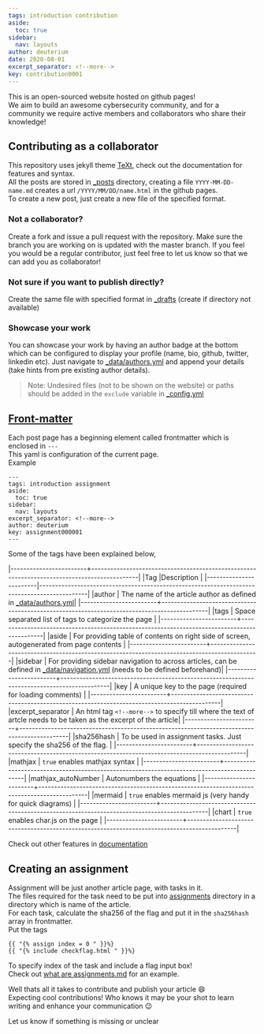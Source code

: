```yaml
---
tags: introduction contribution
aside:
  toc: true
sidebar:
  nav: layouts
author: deuterium
date: 2020-08-01
excerpt_separator: <!--more-->
key: contribution0001
---
```


This is an open-sourced website hosted on github pages!  
We aim to build an awesome cybersecurity community, and for a community we require active members and collaborators who share their knowledge!
<!--more-->



## Contributing as a collaborator
This repository uses jekyll theme [TeXt](https://tianqi.name/jekyll-TeXt-theme/docs/en/quick-start), check out the documentation for features and syntax.  
All the posts are stored in [_posts](https://github.com/CSEA-IITB/IITBreachers-wiki/tree/master/_posts) directory, creating a file `YYYY-MM-DD-name.md` creates a url `/YYYY/MM/DD/name.html` in the github pages.  
To create a new post, just create a new file of the specified format.

### Not a collaborator?
Create a fork and issue a pull request with the repository. Make sure the branch you are working on is updated with the master branch. If you feel you would be a regular contributor, just feel free to let us know so that we can add you as collaborator! 

### Not sure if you want to publish directly?
Create the same file with specified format in [_drafts](https://github.com/CSEA-IITB/IITBreachers-wiki/tree/master/_drafts) (create if directory not available)

### Showcase your work
You can showcase your work by having an author badge at the bottom which can be configured to display your profile (name, bio, github, twitter, linkedin etc).
Just navigate to [_data/authors.yml](_data/authors.yml) and append your details (take hints from pre existing author details).

> Note: Undesired files (not to be shown on the website) or paths should be added in the `exclude` variable in [_config.yml](https://github.com/CSEA-IITB/IITBreachers-wiki/tree/master/_config.yml)

## [Front-matter](https://jekyllrb.com/docs/front-matter/)
Each post page has a beginning element called frontmatter which is enclosed in `---`  
This yaml is configuration of the current page.  
Example  
```
---
tags: introduction assignment
aside:
  toc: true
sidebar:
  nav: layouts
excerpt_separator: <!--more-->
author: deuterium
key: assignment000001
---
```


Some of the tags have been explained below, 

|------------------------+---------------------------------------------------------------------------------------------|
|Tag                     |Description                                                                                  |
|------------------------|---------------------------------------------------------------------------------------------|
|author                  | The name of the article author as defined in [_data/authors.yml](https://github.com/CSEA-IITB/IITBreachers-wiki/tree/master/_data/authors.yml)|
|------------------------+---------------------------------------------------------------------------------------------|
|tags                    | Space separated list of tags to categorize the page                                         |
|------------------------+---------------------------------------------------------------------------------------------|
|aside                   | For providing table of contents on right side of screen, autogenerated from page contents   |
|------------------------+---------------------------------------------------------------------------------------------|
|sidebar                 | For providing sidebar navigation to across articles, can be defined in [_data/navigation.yml](https://github.com/CSEA-IITB/IITBreachers-wiki/tree/master/_data/navigation.yml) (needs to be defined beforehand)|
|------------------------+---------------------------------------------------------------------------------------------|
|key                     | A unique key to the page (required for loading comments)                                    |
|------------------------+---------------------------------------------------------------------------------------------|
|excerpt_separator       | An html tag `<!--more-->` to specify till where the text of artcle needs to be taken as the excerpt of the article|
|------------------------+---------------------------------------------------------------------------------------------|
|sha256hash              | To be used in assignment tasks. Just specify the sha256 of the flag.                        |
|------------------------+---------------------------------------------------------------------------------------------|
|mathjax                 | `true` enables mathjax syntax                                                               |
|------------------------+---------------------------------------------------------------------------------------------|
|mathjax_autoNumber      | Autonumbers the equations                                                                   |
|------------------------+---------------------------------------------------------------------------------------------|
|mermaid                 | `true` enables mermaid js (very handy for quick diagrams)                                   |
|------------------------+---------------------------------------------------------------------------------------------|
|chart                   | `true` enables char.js on the page                                                          |
|------------------------+---------------------------------------------------------------------------------------------|


Check out other features in [documentation](https://tianqi.name/jekyll-TeXt-theme/docs/en/quick-start)  

## Creating an assignment
Assignment will be just another article page, with tasks in it.  
The files required for the task need to be put into [assignments](assignemts) directory in a directory which is name of the article.  
For each task, calculate the sha256 of the flag and put it in the `sha256hash` array in frontmatter.  
Put the tags
```
{{ "{% assign index = 0 " }}%}
{{ "{% include checkflag.html " }}%}
```
To specify index of the task and include a flag input box!  
Check out [what are assignments.md](https://github.com/CSEA-IITB/IITBreachers-wiki/blob/master/_posts/2020-07-17-what%20are%20assignments.md) for an example.  

Well thats all it takes to contribute and publish your article :smile:  
Expecting cool contributions! Who knows it may be your shot to learn writing and enhance your communication :wink:  

Let us know if something is missing or unclear
